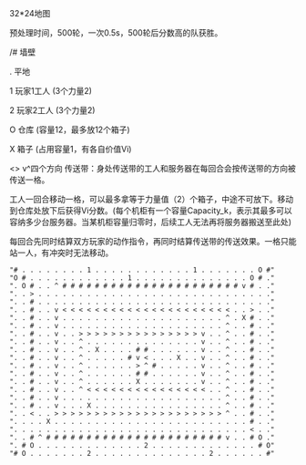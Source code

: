 32*24地图

预处理时间，500轮，一次0.5s，500轮后分数高的队获胜。

/# 墙壁

. 平地

1 玩家1工人  (3个力量2)

2 玩家2工人  (3个力量2)

O 仓库       (容量12，最多放12个箱子)

X 箱子       (占用容量1，有各自价值Vi)

<> v^四个方向 传送带：身处传送带的工人和服务器在每回合会按传送带的方向被传送一格。

工人一回合移动一格，可以最多拿等于力量值（2）个箱子，中途不可放下。移动到仓库处放下后获得Vi分数。(每个机柜有一个容量Capacity_k，表示其最多可以容纳多少台服务器。当某机柜容量归零时，后续工人无法再将服务器搬送至此处)

每回合先同时结算双方玩家的动作指令，再同时结算传送带的传送效果。一格只能站一人，有冲突时无法移动。

```
"# . . . . . . . . 1 . . . . . . . . . . . . 1 . . . . . . . O #"
"O # . . . . . . . . . . . . 1 . . . . . . . . . . . . . . O # ."
". O # . . ^ # # # # # # # # # # # # # # # # # # # # # # v # . ."
". . > . . . . . . . . . . . . . . . . . . . . . . . . . . . . ."
". . # . . . . . . . . . . . . . . . . . . . . . . . . . . . . ."
". . # . . v < < < < < < < < < < < < < < < < < < < < < . . > . ."
". . # . . v . . . . . . . . . . . . . . . . . . . . ^ . X # . ."
". . # . . v . . . . . . . . . . . . . . . . . . . . ^ . . # . ."
". . # . . v . . > > > > > > > > > > > > > > > v . . ^ . . # . ."
". . # . . v . . ^ . . . . . . . . . . . . . . v . . ^ . . # . ."
". . # . . v . . ^ . X . . . . # # . . . . . . v . . ^ . . # . ."
". . # . . v . . ^ . . . . . # v < . . . X . . v . . ^ . . # . ."
". . # . . v . . ^ . . . . . . > ^ # . . . . . v . . ^ . . # . ."
". . # . . v . . ^ . . . . . . # # . . . . . . v . . ^ . . # . ."
". . # . . v . . ^ . . . . . . X . . . . . . . v . . ^ . . # . ."
". . # . . v . . ^ < < < < < < < < < < < < < < < . . ^ . . # . ."
". . # . . v . . . . . . . . . . . . . . . . . . . . ^ . . # . ."
". . # . . v . . . X . . . . . . . . . . . . . . . . ^ . . # . ."
". . < . . > > > > > > > > > > > > > > > > > > > > > ^ . . # . ."
". . . . X . . . . . . . . . . . . . . . . . . . . . . . . # . ."
". . . . . . . . . . . . . . . . . . . . . . . . . . . . . < . ."
". . # ^ # # # # # # # # # # # # # # # # # # # # # # v . . # O ."
". # O . . . . . . . . . . . . . 2 . . . . . . . . . . . . . # O"
"# O . . . . . . . 2 . . . . . . . . . . . . . . 2 . . . . . . #"

```
